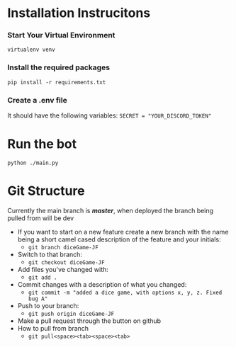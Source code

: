 # Installation Instrucitons

### Start Your Virtual Environment
```virtualenv venv```

### Install the required packages
```pip install -r requirements.txt```

### Create a .env file
It should have the following variables:
```SECRET = "YOUR_DISCORD_TOKEN"```

# Run the bot
```python ./main.py```

# Git Structure
Currently the main branch is ***master***, when deployed the branch being pulled from will be dev

- If you want to start on a new feature create a new branch with the name being a short camel cased description of the feature and your initials: 
  - ```git branch diceGame-JF```
- Switch to that branch:
  - ```git checkout diceGame-JF```
- Add files you've changed with: 
  - ```git add .```
- Commit changes with a description of what you changed: 
  - ```git commit -m "added a dice game, with options x, y, z. Fixed bug A"```
- Push to your branch:
  - ```git push origin diceGame-JF```
- Make a pull request through the button on github
- How to pull from branch
  - ```git pull<space><tab><space><tab>```